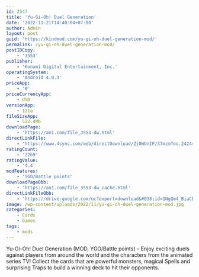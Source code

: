 ```yaml
---
id: 2547
title: 'Yu-Gi-Oh! Duel Generation'
date: '2022-11-21T14:40:04+07:00'
author: Admin
layout: post
guid: 'https://kindmod.com/yu-gi-oh-duel-generation-mod/'
permalink: /yu-gi-oh-duel-generation-mod/
postIDCopy:
    - '3553'
publisher:
    - 'Konami Digital Entertainment, Inc.'
operatingSystem:
    - 'Android 4.0.3'
priceApp:
    - '0'
priceCurrencyApp:
    - USD
versionApp:
    - 121a
fileSizeApp:
    - 522.4Mb
downloadPage:
    - 'https://an1.com/file_3553-dw.html'
directLinkFile:
    - 'https://www.4sync.com/web/directDownload/Zj0WUnIF/37mzmToo.24244e16d8854e3c014b258fc46f5964'
ratingCount:
    - '2269'
ratingValue:
    - '4.4'
modFeatures:
    - 'YGO/Battle points'
downloadPageObb:
    - 'https://an1.com/file_3553-dw_cache.html'
directLinkFileObb:
    - 'https://drive.google.com/uc?export=download&#038;id=1NgQm4_BiaCDZNOnawmL_sgsRzxLl2OwV'
image: /wp-content/uploads/2022/11/yu-gi-oh-duel-generation-mod.jpg
categories:
    - Cards
    - Games
tags:
    - mods
---
```


Yu-Gi-Oh! Duel Generation (MOD, YGO/Battle points) – Enjoy exciting duels against players from around the world and the characters from the animated series TV! Collect the cards that are powerful monsters, magical Spells and surprising Traps to build a winning deck to hit their opponents.